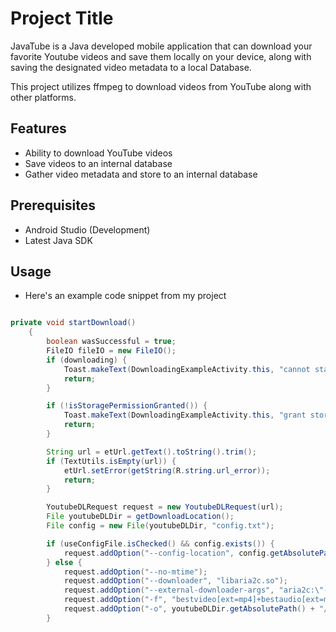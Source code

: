 # Project Title

JavaTube is a Java developed mobile application that can download your favorite Youtube videos and save them locally on your device, along with saving the designated video metadata to a local Database. 

This project utilizes ffmpeg to download videos from YouTube along with other platforms. 

## Features

- Ability to download YouTube videos
- Save videos to an internal database
- Gather video metadata and store to an internal database

## Prerequisites

- Android Studio (Development)
- Latest Java SDK

## Usage

- Here's an example code snippet from my project

```java

private void startDownload()
    {
        boolean wasSuccessful = true;
        FileIO fileIO = new FileIO();
        if (downloading) {
            Toast.makeText(DownloadingExampleActivity.this, "cannot start download. a download is already in progress", Toast.LENGTH_LONG).show();
            return;
        }

        if (!isStoragePermissionGranted()) {
            Toast.makeText(DownloadingExampleActivity.this, "grant storage permission and retry", Toast.LENGTH_LONG).show();
            return;
        }

        String url = etUrl.getText().toString().trim();
        if (TextUtils.isEmpty(url)) {
            etUrl.setError(getString(R.string.url_error));
            return;
        }

        YoutubeDLRequest request = new YoutubeDLRequest(url);
        File youtubeDLDir = getDownloadLocation();
        File config = new File(youtubeDLDir, "config.txt");

        if (useConfigFile.isChecked() && config.exists()) {
            request.addOption("--config-location", config.getAbsolutePath());
        } else {
            request.addOption("--no-mtime");
            request.addOption("--downloader", "libaria2c.so");
            request.addOption("--external-downloader-args", "aria2c:\"--summary-interval=1\"");
            request.addOption("-f", "bestvideo[ext=mp4]+bestaudio[ext=m4a]/best[ext=mp4]/best");
            request.addOption("-o", youtubeDLDir.getAbsolutePath() + "/sdcard/Download/%(title)s.%(ext)s");
        }
